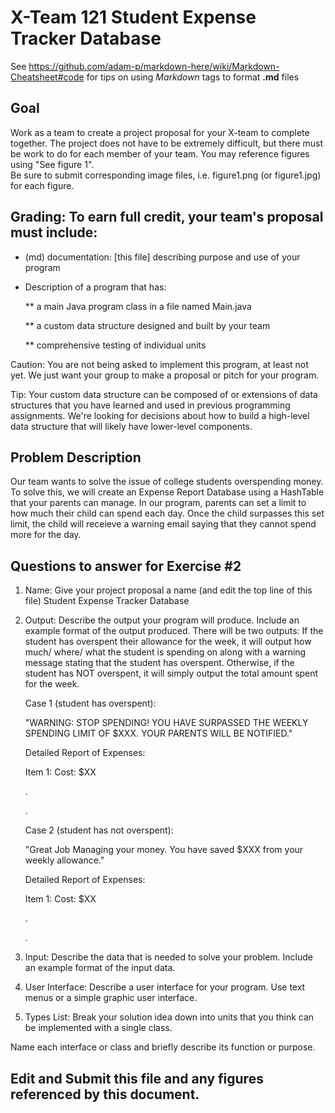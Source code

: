 # X-Team 121 Student Expense Tracker Database


See https://github.com/adam-p/markdown-here/wiki/Markdown-Cheatsheet#code for tips on using *Markdown* tags to format __.md__ files

## Goal

Work as a team to create a project proposal for your X-team to complete together.
The project does not have to be extremely difficult,
but there must be work to do for each member of your team.
You may reference figures using "See figure 1".  
Be sure to submit corresponding image files, i.e. figure1.png (or figure1.jpg) for each figure.

## Grading: To earn full credit, your team's proposal must include:

* (md) documentation: [this file] describing purpose and use of your program

* Description of a program that has:

  ** a main Java program class in a file named Main.java
  
  ** a custom data structure designed and built by your team
  
  ** comprehensive testing of individual units
  
 Caution: You are not being asked to implement this program, at least not yet. 
 We just want your group to make a proposal or pitch for your program.
 
 Tip: Your custom data structure can be composed of or extensions of data structures that you have learned and used in previous programming assignments.  We're looking for decisions about how to build a high-level data structure that will likely have lower-level components.

## Problem Description

Our team wants to solve the issue of college students overspending money. To solve this, we will create an Expense Report Database using a HashTable that your parents can manage. In our program, parents can set a limit to how much their child can spend each day. Once the child surpasses this set limit, the child will receieve a warning email saying that they cannot spend more for the day. 

## Questions to answer for Exercise #2

1. Name: Give your project proposal a name (and edit the top line of this file)
   Student Expense Tracker Database


2. Output: Describe the output your program will produce.  Include an example format of the output produced.
   There will be two outputs: If the student has overspent their allowance for the week, it will output how much/ where/ what the student is spending on along with a warning message stating that the student has overspent. Otherwise, if the student has NOT overspent, it will simply output the total amount spent for the week.
   
   Case 1 (student has overspent):
   
    "WARNING: STOP SPENDING! YOU HAVE SURPASSED THE WEEKLY SPENDING LIMIT OF $XXX. YOUR PARENTS WILL BE NOTIFIED."
    
    Detailed Report of Expenses:
    
    Item 1:<Name> Cost: $XX
 
    .
    
    . 
    
   Case 2 (student has not overspent):
   
   "Great Job Managing your money. You have saved $XXX from your weekly allowance."
   
   Detailed Report of Expenses:
   
    Item 1:<Name> Cost: $XX
 
    .
    
    .
    

3. Input: Describe the data that is needed to solve your problem. Include an example format of the input data.



4. User Interface: Describe a user interface for your program.  Use text menus or a simple graphic user interface.



5. Types List: Break your solution idea down into units that you think can be implemented with a single class.



Name each interface or class and briefly describe its function or purpose.


## Edit and Submit this file and any figures referenced by this document.


